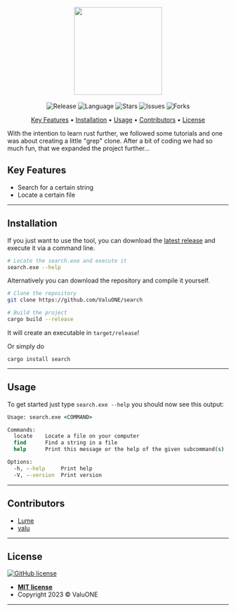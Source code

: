 <p align="center">
    <img src="https://www.citypng.com/public/uploads/small/116404390591jnmiepcahcaeehx3rcg8ctrl4uwsm2qhz65fknnff5liocis69reptmroenzpepwy3polhdtp7kp23tgf7myadlax0xubgkg1dv.png" width="200">
    <br>
    <br>
    <img src="https://img.shields.io/github/v/release/ValuONE/search"
        alt="Release">
    <img src="https://img.shields.io/badge/language-rust-red.svg" alt="Language">
    <img src="https://img.shields.io/github/stars/ValuONE/search" alt="Stars">
    <img src="https://img.shields.io/github/issues/ValuONE/search" alt="Issues">
    <img src="https://img.shields.io/github/forks/ValuONE/search" alt="Forks">
</p>

<p align="center">
    <a href="#key-features">Key Features</a> •
    <a href="#installation">Installation</a> •
    <a href="#usage">Usage</a> •
    <a href="#to-do">Contributors</a> •
    <a href="#license">License</a>
</p>

<p>
    With the intention to learn rust further, we followed some tutorials and one was about creating a little "grep" clone. 
    After a bit of coding we had so much fun, that we expanded the project further...
</p>

## **Key Features**
- Search for a certain string
- Locate a certain file

---

## **Installation**

If you just want to use the tool, you can download the [latest release](https://github.com/ValuONE/search/releases/tag/v1.1.0) and execute it via a command line.

``` bash
# Locate the search.exe and execute it
search.exe --help
```

Alternatively you can download the repository and compile it yourself.

``` bash
# Clone the repository
git clone https://github.com/ValuONE/search

# Build the project
cargo build --release

```
It will create an executable in `target/release`!

Or simply do

`cargo install search`

---
## **Usage**

To get started just type ``search.exe --help`` you should now see this output:

```cmd
Usage: search.exe <COMMAND>

Commands:
  locate    Locate a file on your computer
  find      Find a string in a file
  help      Print this message or the help of the given subcommand(s)      

Options:
  -h, --help     Print help
  -V, --version  Print version
```
---
## Contributors

- [Lume](https://github.com/Lume1234)
- [valu](https://github.com/ValuONE)

---

## **License**
[![GitHub license](https://img.shields.io/github/license/pr4k/locate)](https://github.com/pr4k/locate)

- **[MIT license](http://opensource.org/licenses/mit-license.php)**
- Copyright 2023 © ValuONE

---
